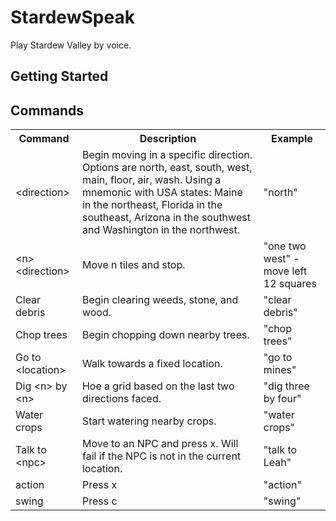 # StardewSpeak

Play Stardew Valley by voice.

## Getting Started

## Commands
<table>
    <tr>
        <th>Command</th>
        <th>Description</th>
        <th>Example</th>
    </tr>
    <tr>
        <td>&lt;direction&gt;</td>
        <td>Begin moving in a specific direction. Options are north, east, south, west, main, floor, air, wash. Using a mnemonic with USA states: Maine in the northeast, Florida in the southeast, Arizona in the southwest and Washington in the northwest.</td>
        <td>"north"</td>
    </tr>
    <tr>
        <td>&lt;n&gt; &lt;direction&gt;</td>
        <td>Move n tiles and stop.</td>
        <td>"one two west" - move left 12 squares</td>
    </tr>
    <tr>
        <td>Clear debris</td>
        <td>Begin clearing weeds, stone, and wood.</td>
        <td>"clear debris"</td>
    </tr>
    <tr>
        <td>Chop trees</td>
        <td>Begin chopping down nearby trees.</td>
        <td>"chop trees"</td>
    </tr>
    <tr>
        <td>Go to &lt;location&gt;</td>
        <td>Walk towards a fixed location.</td>
        <td>"go to mines"</td>
    </tr>
    <tr>
        <td>Dig &lt;n&gt; by &lt;n&gt;</td>
        <td>Hoe a grid based on the last two directions faced.</td>
        <td>"dig three by four"</td>
    </tr>
    <tr>
        <td>Water crops</td>
        <td>Start watering nearby crops.</td>
        <td>"water crops"</td>
    </tr>
    <tr>
        <td>Talk to &lt;npc&gt;</td>
        <td>Move to an NPC and press x. Will fail if the NPC is not in the current location.</td>
        <td>"talk to Leah"</td>
    </tr>
    <tr>
        <td>action</td>
        <td>Press x</td>
        <td>"action"</td>
    </tr>
    <tr>
        <td>swing</td>
        <td>Press c</td>
        <td>"swing"</td>
    </tr>
</table>